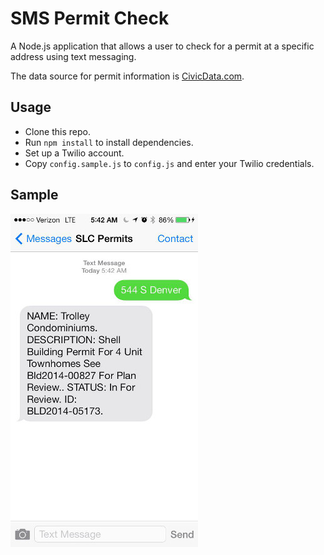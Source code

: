 # SMS Permit Check

A Node.js application that allows a user to check for a permit at a specific address using text messaging.

The data source for permit information is [CivicData.com](http://www.civicdata.com/en/home).

## Usage

* Clone this repo.
* Run <code>npm install</code> to install dependencies.
* Set up a Twilio account.
* Copy <code>config.sample.js</code> to <code>config.js</code> and enter your Twilio credentials.

## Sample

![Example ](https://raw.githubusercontent.com/mheadd/sms-permit-check/master/sample.jpeg "Permit from Salt Lake City")